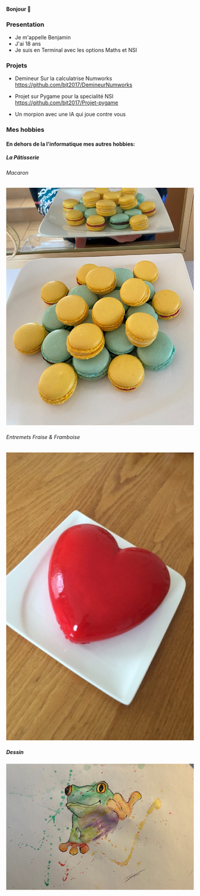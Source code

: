 #### Bonjour 👋

### Presentation

- Je m'appelle Benjamin
- J'ai 18 ans
- Je suis en Terminal avec les options Maths et NSI 

### Projets

- Demineur Sur la calculatrise Numworks
  https://github.com/bjt2017/DemineurNumworks

- Projet sur Pygame pour la specialité NSI
  https://github.com/bjt2017/Projet-pygame

- Un morpion avec une IA qui joue contre vous

### Mes hobbies

#### En dehors de la l'informatique mes autres hobbies:

##### La Pâtisserie 

###### Macaron
![description image](macaron.png)

###### Entremets Fraise & Framboise
![description image](coeur.png)

##### Dessin

![description image](frog.png)




